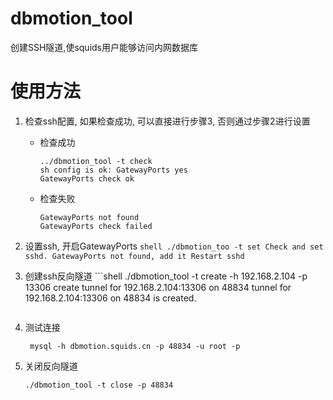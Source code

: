 # dbmotion_tool
创建SSH隧道,使squids用户能够访问内网数据库

# 使用方法
1. 检查ssh配置, 如果检查成功, 可以直接进行步骤3, 否则通过步骤2进行设置
   * 检查成功
       ```shell
       ../dbmotion_tool -t check
       sh config is ok: GatewayPorts yes
       GatewayPorts check ok
       ```
   * 检查失败
       ```shell
       GatewayPorts not found
       GatewayPorts check failed
       ```
2. 设置ssh, 开启GatewayPorts
       ```shell
       ./dbmotion_too -t set
       Check and set sshd.
       GatewayPorts not found, add it
       Restart sshd
       ```

3. 创建ssh反向隧道
       ```shell
       ./dbmotion_tool -t create -h 192.168.2.104 -p 13306
       create tunnel for 192.168.2.104:13306 on 48834
       tunnel for 192.168.2.104:13306 on 48834 is created.
      ```

4. 测试连接
      ```shell
       mysql -h dbmotion.squids.cn -p 48834 -u root -p
      ```

5. 关闭反向隧道
      ```shell
      ./dbmotion_tool -t close -p 48834
      ```

